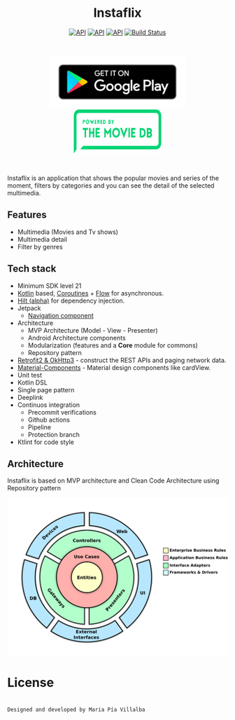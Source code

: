 <h1 align="center">Instaflix</h1>

<p align="center">
  <a href="https://kotlinlang.org/"><img alt="API" src="https://img.shields.io/static/v1?style=flat-square&label=Kotlin&message=1.4.10&color=007ec6"/></a>
  <a href="https://android-arsenal.com/api?level=21"><img alt="API" src="https://img.shields.io/badge/API-21%2B-brightgreen.svg?style=flat"/></a>
  <a href="https://ktlint.github.io/"><img alt="API" src="https://img.shields.io/badge/code%20style-%E2%9D%A4-FF4081.svg"/></a>
  <a href="https://github.com/PiaVillalba/Instaflix/actions"><img alt="Build Status" src="https://github.com/PiaVillalba/Instaflix/workflows/CI/badge.svg"/></a> 
</p>


</br>

<p align="center">
<a href=''><img height="120" src='https://github.com/PiaVillalba/Instaflix/blob/master/google_play_budget.png'/></a>
<a href="https://www.themoviedb.org/"><img width="200" height="100" src="./movie_db_budget.png"/></a>
</p>

</br>

Instaflix is an application that shows the popular movies and series of the moment, filters by categories and you can see the detail of the selected multimedia.


## Features
* Multimedia (Movies and Tv shows)
* Multimedia detail
* Filter by genres

## Tech stack 
- Minimum SDK level 21
- [Kotlin](https://kotlinlang.org/) based, [Coroutines](https://github.com/Kotlin/kotlinx.coroutines) + [Flow](https://kotlin.github.io/kotlinx.coroutines/kotlinx-coroutines-core/kotlinx.coroutines.flow/) for asynchronous.
- [Hilt (alpha)](https://dagger.dev/hilt/) for dependency injection.
- Jetpack
  - [Navigation component](https://developer.android.com/guide/navigation)
- Architecture
  - MVP Architecture (Model - View - Presenter)
  - Android Architecture components
  - Modularization (features and a **Core** module for commons)
  - Repository pattern
- [Retrofit2 & OkHttp3](https://github.com/square/retrofit) - construct the REST APIs and paging network data.
- [Material-Components](https://github.com/material-components/material-components-android) - Material design components like cardView.
- Unit test
- Kotlin DSL 
- Single page pattern
- Deeplink 
- Continuos integration
  - Precommit verifications
  - Github actions
  - Pipeline 
  - Protection branch
- Ktlint for code style


## Architecture

Instaflix is based on MVP architecture and Clean Code Architecture using Repository pattern

![architecture](/clean_architecture_budget.png)



# License
```xml

Designed and developed by Maria Pía Villalba

```
